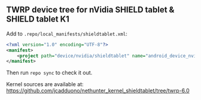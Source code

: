 ## TWRP device tree for nVidia SHIELD tablet & SHIELD tablet K1

Add to `.repo/local_manifests/shieldtablet.xml`:

```xml
<?xml version="1.0" encoding="UTF-8"?>
<manifest>
	<project path="device/nvidia/shieldtablet" name="android_device_nvidia_shieldtablet" remote="TeamWin" revision="android-6.0" />
</manifest>
```

Then run `repo sync` to check it out.

Kernel sources are available at: https://github.com/jcadduono/nethunter_kernel_shieldtablet/tree/twrp-6.0

